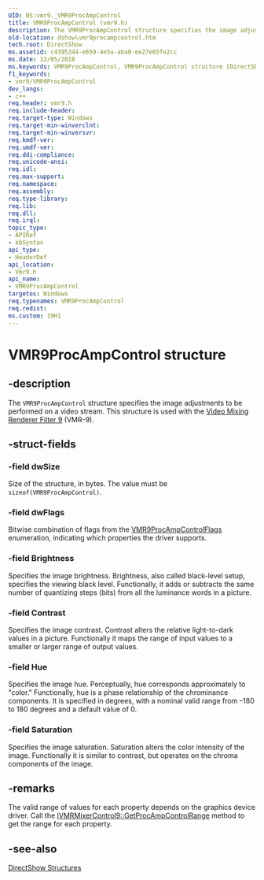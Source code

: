 ```yaml
---
UID: NS:vmr9._VMR9ProcAmpControl
title: VMR9ProcAmpControl (vmr9.h)
description: The VMR9ProcAmpControl structure specifies the image adjustments to be performed on a video stream. This structure is used with the Video Mixing Renderer Filter 9 (VMR-9).
old-location: dshow\vmr9procampcontrol.htm
tech.root: DirectShow
ms.assetid: c4395344-e659-4e5a-aba0-ee27e65fe2cc
ms.date: 12/05/2018
ms.keywords: VMR9ProcAmpControl, VMR9ProcAmpControl structure [DirectShow], VMR9ProcAmpControlStructure, dshow.vmr9procampcontrol, vmr9/VMR9ProcAmpControl
f1_keywords:
- vmr9/VMR9ProcAmpControl
dev_langs:
- c++
req.header: vmr9.h
req.include-header: 
req.target-type: Windows
req.target-min-winverclnt: 
req.target-min-winversvr: 
req.kmdf-ver: 
req.umdf-ver: 
req.ddi-compliance: 
req.unicode-ansi: 
req.idl: 
req.max-support: 
req.namespace: 
req.assembly: 
req.type-library: 
req.lib: 
req.dll: 
req.irql: 
topic_type:
- APIRef
- kbSyntax
api_type:
- HeaderDef
api_location:
- Vmr9.h
api_name:
- VMR9ProcAmpControl
targetos: Windows
req.typenames: VMR9ProcAmpControl
req.redist: 
ms.custom: 19H1
---
```


# VMR9ProcAmpControl structure


## -description



The <code>VMR9ProcAmpControl</code> structure specifies the image adjustments to be performed on a video stream. This structure is used with the <a href="https://docs.microsoft.com/windows/desktop/DirectShow/video-mixing-renderer-filter-9">Video Mixing Renderer Filter 9</a> (VMR-9).




## -struct-fields




### -field dwSize

Size of the structure, in bytes. The value must be <code>sizeof(VMR9ProcAmpControl)</code>.


### -field dwFlags

Bitwise combination of flags from the <a href="https://docs.microsoft.com/previous-versions/windows/desktop/api/vmr9/ne-vmr9-vmr9procampcontrolflags">VMR9ProcAmpControlFlags</a> enumeration, indicating which properties the driver supports.


### -field Brightness

Specifies the image brightness. Brightness, also called black-level setup, specifies the viewing black level. Functionally, it adds or subtracts the same number of quantizing steps (bits) from all the luminance words in a picture.


### -field Contrast

Specifies the image contrast. Contrast alters the relative light-to-dark values in a picture. Functionally it maps the range of input values to a smaller or larger range of output values.


### -field Hue

Specifies the image hue. Perceptually, hue corresponds approximately to "color." Functionally, hue is a phase relationship of the chrominance components. It is specified in degrees, with a nominal valid range from –180 to 180 degrees and a default value of 0.


### -field Saturation

Specifies the image saturation. Saturation alters the color intensity of the image. Functionally it is similar to contrast, but operates on the chroma components of the image.


## -remarks



The valid range of values for each property depends on the graphics device driver. Call the <a href="https://docs.microsoft.com/windows/desktop/api/vmr9/nf-vmr9-ivmrmixercontrol9-getprocampcontrolrange">IVMRMixerControl9::GetProcAmpControlRange</a> method to get the range for each property.




## -see-also




<a href="https://docs.microsoft.com/windows/desktop/DirectShow/directshow-structures">DirectShow Structures</a>
 

 

